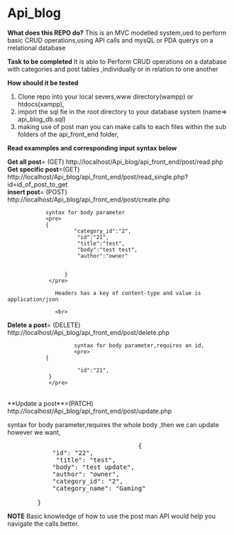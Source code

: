 # Api_blog
**What does this REPO do?**
This is an MVC modelled system,ued to perform basic CRUD operations,using API calls
and mysQL or PDA querys on a rrelational database

**Task to be completed**
It is able to Perform CRUD operations on a database with categories and post
tables ,individually or in relation to one another

**How  should it be tested**

1. Clone repo into your local severs,www directory(wampp) or htdocs(xampp),
2. import the sql fie in the root directory to your database system (name=> api_blog_db.sql)
3. making use of post man you can make calls to each files within the sub folders of the api_front_end folder,

**Read exammples and corresponding input syntax below**

**Get all post**= (GET) http://localhost/Api_blog/api_front_end/post/read.php <br>
**Get specific post**=(GET) http://localhost/Api_blog/api_front_end/post/read_single.php?id=id_of_post_to_get<br>
**insert post**= (POST) http://localhost/Api_blog/api_front_end/post/create.php<br>

                syntax for body parameter
                <pre>
                {
                         "category_id":"2",
                          "id":"21",
                          "title":"test",
                          "body":"test test",
                          "author":"owner"


                      }
                 </pre>
                      
                   Headers has a key of content-type and value is application/json
                   
                   <br>
                  
**Delete a post**= (DELETE) http://localhost/Api_blog/api_front_end/post/delete.php
<br>


                         syntax for body parameter,requires an id,
                         <pre>
                {
                        
                          "id":"21",
                 }
                 </pre>
                 
  <br>               
 **Update a post**=(PATCH) http://localhost/Api_blog/api_front_end/post/update.php<br>
 
 
  syntax for body parameter,requires the whole body ,then we can update however we want,
  <pre>
                                   {
            "id": "22",
             "title": "test",
            "body": "test update",
            "author": "owner",
            "category_id": "2",
            "category_name": "Gaming"
           
        }
</pre>

**NOTE**
Basic knowledge of how to use the post man API would help you navigate the calls 
better.
